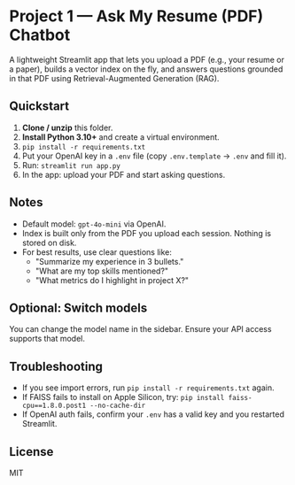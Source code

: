 # Project 1 — Ask My Resume (PDF) Chatbot

A lightweight Streamlit app that lets you upload a PDF (e.g., your resume or a paper),
builds a vector index on the fly, and answers questions grounded in that PDF using
Retrieval-Augmented Generation (RAG).

## Quickstart

1) **Clone / unzip** this folder.
2) **Install Python 3.10+** and create a virtual environment.
3) `pip install -r requirements.txt`
4) Put your OpenAI key in a `.env` file (copy `.env.template` → `.env` and fill it).
5) Run: `streamlit run app.py`
6) In the app: upload your PDF and start asking questions.

## Notes
- Default model: `gpt-4o-mini` via OpenAI.
- Index is built only from the PDF you upload each session. Nothing is stored on disk.
- For best results, use clear questions like:
  - "Summarize my experience in 3 bullets."
  - "What are my top skills mentioned?"
  - "What metrics do I highlight in project X?"

## Optional: Switch models
You can change the model name in the sidebar. Ensure your API access supports that model.

## Troubleshooting
- If you see import errors, run `pip install -r requirements.txt` again.
- If FAISS fails to install on Apple Silicon, try: `pip install faiss-cpu==1.8.0.post1 --no-cache-dir`
- If OpenAI auth fails, confirm your `.env` has a valid key and you restarted Streamlit.

## License
MIT
